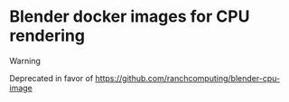 # Blender docker images for CPU rendering

> [!WARNING]
> Deprecated in favor of https://github.com/ranchcomputing/blender-cpu-image
